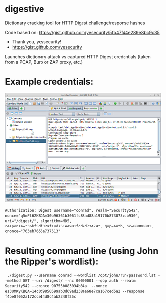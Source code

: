 # digestive
Dictionary cracking tool for HTTP Digest challenge/response hashes

Code based on: https://gist.github.com/yesecurity/5fb47f44e289e8bc9c35
 * Thank you, yessecurity!
 * https://gist.github.com/yesecurity
 
Launches dictionary attack vs captured HTTP Digest credentials (taken from a PCAP, Burp or ZAP proxy, etc.)

# Example credentials:

<img src="media/digest-zap.png" width="600"/>

```Authorization: Digest username="conrad", realm="Security542", nonce="q5mFt62KBQA=30b96361b3061fc88ad88a19170b873073ccb930", uri="/digest/", algorithm=MD5, response="36bf5df32af14d751ee901fcd2d72479", qop=auth, nc=00000001, cnonce="763eb7656a737513"```

# Resulting command line (using John the Ripper's wordlist):
 
``` ./digest.py --username conrad --wordlist /opt/john/run/password.lst --method GET --uri /digest/ --nc 00000001 --qop auth --realm Security542 --cnonce 90755b083034b34a  --nonce es3UMKyKBQA=14c0d9850599ab3d69ad238ae68e7ca167ced5a2 --response f4be8f052a172cce14d8c4ab2340f25c```
